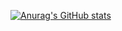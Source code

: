 [![Anurag's GitHub stats](https://github-readme-stats.vercel.app/api?username=Nyyberg)](https://github.com/anuraghazra/github-readme-stats)

<!--
**Nyyberg/Nyyberg** is a ✨ _special_ ✨ repository because its `README.md` (this file) appears on your GitHub profile.

Here are some ideas to get you started:

- 🔭 I’m currently working on ...
- 🌱 I’m currently learning ...
- 👯 I’m looking to collaborate on ...
- 🤔 I’m looking for help with ...
- 💬 Ask me about ...
- 📫 How to reach me: ...
- 😄 Pronouns: ...
- ⚡ Fun fact: ...
-->
